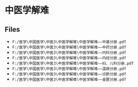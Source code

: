 # 中医学解难

## Files

- `F:/医学\中国医学\中医3\中医学解难\中医学解难——中基分册.pdf`
- `F:/医学\中国医学\中医3\中医学解难\中医学解难——中药分册.pdf`
- `F:/医学\中国医学\中医3\中医学解难\中医学解难——内科分册.pdf`
- `F:/医学\中国医学\中医3\中医学解难\中医学解难——内经分册.pdf`
- `F:/医学\中国医学\中医3\中医学解难\中医学解难——妇、儿科分册.pdf`
- `F:/医学\中国医学\中医3\中医学解难\中医学解难——温病分册.pdf`
- `F:/医学\中国医学\中医3\中医学解难\中医学解难——诊断分册.pdf`
- `F:/医学\中国医学\中医3\中医学解难\中医学解难——金匮分册.pdf`
